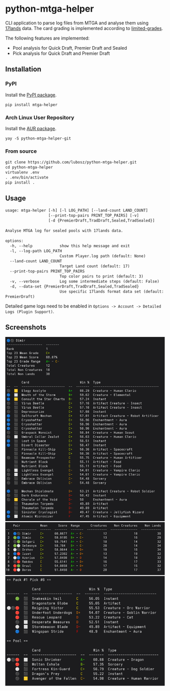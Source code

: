# python-mtga-helper

CLI application to parse log files from MTGA and analyse them using [17lands](http://17lands.com) data.
The card grading is implemented according to [limited-grades](https://github.com/youssefm/limited-grades).

The following features are implemented:
* Pool analysis for Quick Draft, Premier Draft and Sealed
* Pick analysis for Quick Draft and Premier Draft

## Installation

### PyPI
Install the [PyPI package](https://pypi.org/project/mtga-helper/).
```commandline
pip install mtga-helper
```

### Arch Linux User Repository
Install the [AUR package](https://aur.archlinux.org/packages/python-mtga-helper-git).
```commandline
yay -S python-mtga-helper-git
```

### From source
```commandline
git clone https://github.com/lubosz/python-mtga-helper.git
cd python-mtga-helper
virtualenv .env
. .env/bin/activate
pip install .
```

## Usage
```commandline
usage: mtga-helper [-h] [-l LOG_PATH] [--land-count LAND_COUNT]
                   [--print-top-pairs PRINT_TOP_PAIRS] [-v]
                   [-d {PremierDraft,TradDraft,Sealed,TradSealed}]

Analyse MTGA log for sealed pools with 17lands data.

options:
  -h, --help            show this help message and exit
  -l, --log-path LOG_PATH
                        Custom Player.log path (default: None)
  --land-count LAND_COUNT
                        Target Land count (default: 17)
  --print-top-pairs PRINT_TOP_PAIRS
                        Top color pairs to print (default: 3)
  -v, --verbose         Log some intermediate steps (default: False)
  -d, --data-set {PremierDraft,TradDraft,Sealed,TradSealed}
                        Use specific 17lands format data set (default: PremierDraft)
```

Detailed game logs need to be enabled in
`Options -> Account -> Detailed Logs (Plugin Support)`.

## Screenshots

![screenshot color pair pool](https://raw.githubusercontent.com/lubosz/python-mtga-helper/main/doc/screenshot_color_pair_pool.png)
![screenshot color pair ranks](https://raw.githubusercontent.com/lubosz/python-mtga-helper/main/doc/screenshot_color_pair_ranks.png)
![screenshot draft pick](https://raw.githubusercontent.com/lubosz/python-mtga-helper/main/doc/screenshot_draft_pick.png)